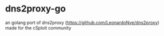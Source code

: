 # dns2proxy-go
an golang port of dns2proxy (https://github.com/LeonardoNve/dns2proxy) made for the cSploit community
